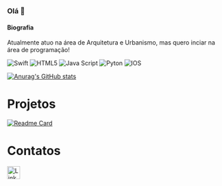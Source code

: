 ### Olá 👋

#### Biografia

Atualmente atuo na área de Arquitetura e Urbanismo, mas quero inciar na área de programação!

![Swift](https://img.shields.io/badge/Swift-FA7343?style=for-the-badge&logo=swift&logoColor=white)
![HTML5](https://img.shields.io/badge/HTML5-E34F26?style=for-the-badge&logo=html5&logoColor=white)
![Java Script](https://img.shields.io/badge/JavaScript-323330?style=for-the-badge&logo=javascript&logoColor=F7DF1E)
![Pyton](https://img.shields.io/badge/Python-FFD43B?style=for-the-badge&logo=python&logoColor=blue)
![IOS](	https://img.shields.io/badge/iOS-000000?style=for-the-badge&logo=ios&logoColor=white)

[![Anurag's GitHub stats](https://github-readme-stats.vercel.app/api?username=ferrarivs&theme=tokyonight)](https://github.com/anuraghazra/github-readme-stats)

# Projetos

[![Readme Card](https://github-readme-stats.vercel.app/api/pin/?username=ferrarivs&repo=devweekgit.github.io)](https://github.com/anuraghazra/github-readme-stats)

# Contatos

[<img src='https://img.shields.io/badge/LinkedIn-0077B5?style=for-the-badge&logo=linkedin&logoColor=white' alt='Linkedin' height='30'>](linkedin.com/in/vanessa.ferrari)
